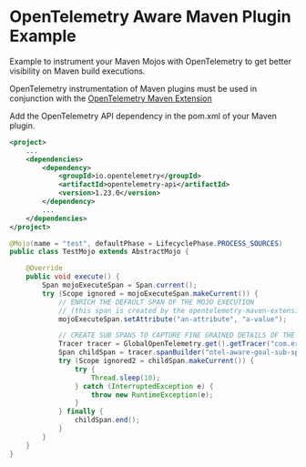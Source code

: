 # OpenTelemetry Aware Maven Plugin Example


Example to instrument your Maven Mojos with OpenTelemetry to get better visibility on Maven build executions.

OpenTelemetry instrumentation of Maven plugins must be used in conjunction with the 
[OpenTelemetry Maven Extension](https://github.com/open-telemetry/opentelemetry-java-contrib/tree/main/maven-extension)

Add the OpenTelemetry API dependency in the pom.xml of your Maven plugin.
````xml
<project>
    ...    
    <dependencies>
        <dependency>
            <groupId>io.opentelemetry</groupId>
            <artifactId>opentelemetry-api</artifactId>
            <version>1.23.0</version>
        </dependency>
        ...
    </dependencies>
</project>        

````


```java
@Mojo(name = "test", defaultPhase = LifecyclePhase.PROCESS_SOURCES)
public class TestMojo extends AbstractMojo {

    @Override
    public void execute() {
        Span mojoExecuteSpan = Span.current();
        try (Scope ignored = mojoExecuteSpan.makeCurrent()) {
            // ENRICH THE DEFAULT SPAN OF THE MOJO EXECUTION
            // (this span is created by the opentelemetry-maven-extension)
            mojoExecuteSpan.setAttribute("an-attribute", "a-value");

            // CREATE SUB SPANS TO CAPTURE FINE GRAINED DETAILS OF THE MOJO EXECUTION
            Tracer tracer = GlobalOpenTelemetry.get().getTracer("com.example.maven.otel_aware_plugin");
            Span childSpan = tracer.spanBuilder("otel-aware-goal-sub-span").setAttribute("another-attribute", "another-value").startSpan();
            try (Scope ignored2 = childSpan.makeCurrent()) {
                try {
                    Thread.sleep(10);
                } catch (InterruptedException e) {
                    throw new RuntimeException(e);
                }
            } finally {
                childSpan.end();
            }
        }
    }
}
```
